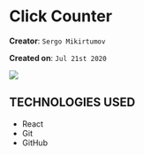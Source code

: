 # Click Counter

**Creator**: `Sergo Mikirtumov`

**Created on**: `Jul 21st 2020`

![](demo.gif)


## TECHNOLOGIES USED
* React
* Git
* GitHub